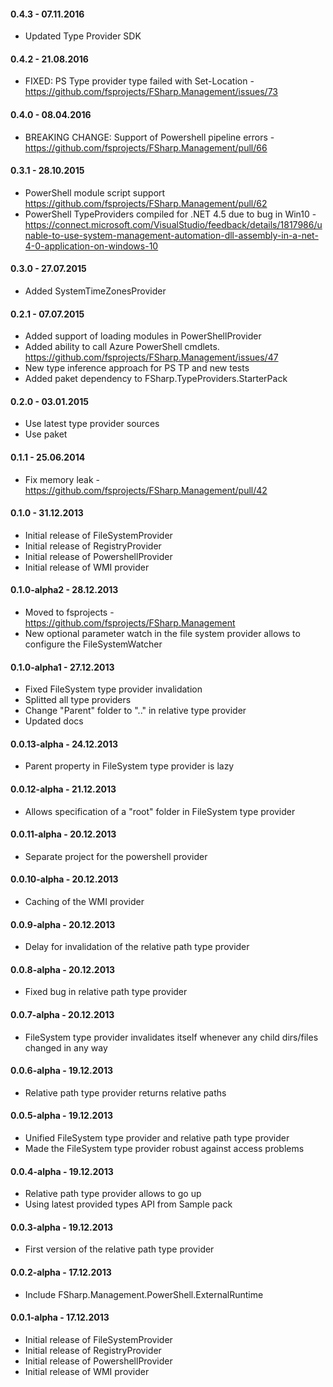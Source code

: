 #### 0.4.3 - 07.11.2016
* Updated Type Provider SDK

#### 0.4.2 - 21.08.2016
* FIXED: PS Type provider type failed with Set-Location - https://github.com/fsprojects/FSharp.Management/issues/73

#### 0.4.0 - 08.04.2016
* BREAKING CHANGE: Support of Powershell pipeline errors - https://github.com/fsprojects/FSharp.Management/pull/66

#### 0.3.1 - 28.10.2015
* PowerShell module script support https://github.com/fsprojects/FSharp.Management/pull/62
* PowerShell TypeProviders compiled for .NET 4.5 due to bug in Win10 - https://connect.microsoft.com/VisualStudio/feedback/details/1817986/unable-to-use-system-management-automation-dll-assembly-in-a-net-4-0-application-on-windows-10

#### 0.3.0 - 27.07.2015
* Added SystemTimeZonesProvider

#### 0.2.1  - 07.07.2015
* Added support of loading modules in PowerShellProvider
* Added ability to call Azure PowerShell cmdlets. https://github.com/fsprojects/FSharp.Management/issues/47
* New type inference approach for PS TP and new tests
* Added paket dependency to FSharp.TypeProviders.StarterPack

#### 0.2.0 - 03.01.2015
* Use latest type provider sources
* Use paket

#### 0.1.1 - 25.06.2014
* Fix memory leak - https://github.com/fsprojects/FSharp.Management/pull/42

#### 0.1.0 - 31.12.2013
* Initial release of FileSystemProvider
* Initial release of RegistryProvider
* Initial release of PowershellProvider
* Initial release of WMI provider

#### 0.1.0-alpha2 - 28.12.2013
* Moved to fsprojects - https://github.com/fsprojects/FSharp.Management
* New optional parameter watch in the file system provider allows to configure the FileSystemWatcher

#### 0.1.0-alpha1 - 27.12.2013
* Fixed FileSystem type provider invalidation
* Splitted all type providers
* Change "Parent" folder to ".." in relative type provider
* Updated docs

#### 0.0.13-alpha - 24.12.2013
* Parent property in FileSystem type provider is lazy

#### 0.0.12-alpha - 21.12.2013
* Allows specification of a "root" folder in FileSystem type provider

#### 0.0.11-alpha - 20.12.2013
* Separate project for the powershell provider

#### 0.0.10-alpha - 20.12.2013
* Caching of the WMI provider

#### 0.0.9-alpha - 20.12.2013
* Delay for invalidation of the relative path type provider

#### 0.0.8-alpha - 20.12.2013
* Fixed bug in relative path type provider

#### 0.0.7-alpha - 20.12.2013
* FileSystem type provider invalidates itself whenever any child dirs/files changed in any way

#### 0.0.6-alpha - 19.12.2013
* Relative path type provider returns relative paths

#### 0.0.5-alpha - 19.12.2013
* Unified FileSystem type provider and relative path type provider
* Made the FileSystem type provider robust against access problems

#### 0.0.4-alpha - 19.12.2013 
* Relative path type provider allows to go up
* Using latest provided types API from Sample pack

#### 0.0.3-alpha - 19.12.2013 
* First version of the relative path type provider

#### 0.0.2-alpha - 17.12.2013 
* Include FSharp.Management.PowerShell.ExternalRuntime

#### 0.0.1-alpha - 17.12.2013 
* Initial release of FileSystemProvider
* Initial release of RegistryProvider
* Initial release of PowershellProvider
* Initial release of WMI provider
